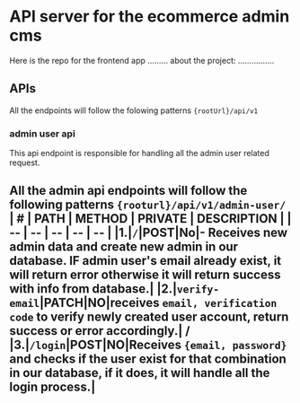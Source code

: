 # API server for the ecommerce admin cms

Here is the repo for the frontend app .........
about the project: ................

## APIs

All the endpoints will follow the folowing patterns `{rootUrl}/api/v1`

### admin user api

This api endpoint is responsible for handling all the admin user related request.

All the admin api endpoints will follow the following patterns `{rooturl}/api/v1/admin-user/`
| # | PATH | METHOD | PRIVATE | DESCRIPTION |
| -- | -- | -- | -- | -- |
|1.|`/`|POST|No|- Receives new admin data and create new admin in our database. IF admin user's email already exist, it will return error otherwise it will return success with info from database.|
|2.|`verify-email`|PATCH|NO|receives `email, verification code`  to verify newly created user account, return success or error accordingly.|
/
|3.|`/login`|POST|NO|Receives `{email, password}` and checks if the user exist for that combination in our database, if it does, it will handle all the login process.|
  -
